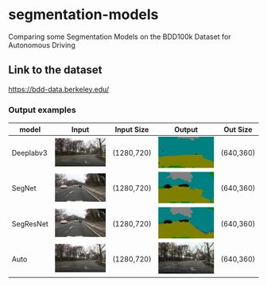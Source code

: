 # segmentation-models
Comparing some Segmentation Models on the BDD100k Dataset for Autonomous Driving

## Link to the dataset
https://bdd-data.berkeley.edu/

### Output examples 
|model      | Input     | Input Size    | Output        | Out Size  |
|-----      |-------    |-------------- |--------       |------     |
|Deeplabv3  |![input]   | (1280,720)    |![Deeplab]     |(640,360)  |
|SegNet     |![input2]  | (1280,720)    |![SegNet]      |(640,360)  |
|SegResNet  |![input2]  | (1280,720)    |![SegResNet]   |(640,360)  |
|Auto       |![input]   | (1280,720)    |![Auto]        |(640,360)  |


[input]: /results/input.png
[input2]: /results/input2.png
[Deeplab]: results/segmented.png 
[SegNet]: /results/segmented_by_segnet.png
[SegResNet]: /results/segmented_by_segresnet.png
[Auto]: /results/reconstructed.png

